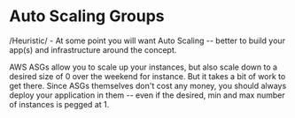 # Auto Scaling Groups

/Heuristic/ - At some point you will want Auto Scaling -- better to build your app(s) and infrastructure around the concept.

AWS ASGs allow you to scale up your instances, but also scale down to a desired size of 0 over the weekend for instance. But it takes a bit of work to get there. Since ASGs themselves don't cost any money, you should always deploy your application in them -- even if the desired, min and max number of instances is pegged at 1.